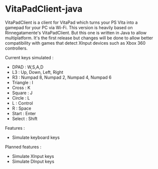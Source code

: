 # VitaPadClient-java
VitaPadClient is a client for VitaPad which turns your PS Vita into a gamepad for your PC via Wi-Fi.
This version is heavily based on Rinnegatamente's VitaPadClient. But this one is written in Java to allow multiplatform.
It's the first release but changes will be done to allow better compatibility with games that detect XInput devices such as Xbox 360 controllers.

Current keys simulated :
- DPAD : W,S,A,D
- L3 : Up, Down, Left, Right
- R3 : Numpad 8, Numpad 2, Numpad 4, Numpad 6
- Triangle : I
- Cross : K
- Square : J
- Circle : L
- L : Control
- R : Space
- Start : Enter
- Select : Shift

Features :
- Simulate keyboard keys

Planned features :
- Simulate XInput keys
- Simulate DInput keys
